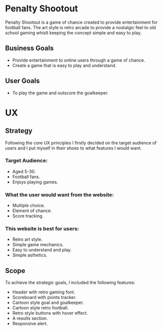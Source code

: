 # Penalty Shootout

Penalty Shootout is a game of chance created to provide entertainment for football fans. The art style is retro arcade to provide a nostalgic feel to old school gaming whislt keeping the concept simple and easy to play. 

## Business Goals
* Provide entertainment to online users through a game of chance.
* Create a game that is easy to play and understand.

## User Goals
* To play the game and outscore the goalkeeper.

# UX
## Strategy 
Following the core UX principles I firstly decided on the target audience of users and I put myself in their shoes to what features I would want.

### Target Audience:
* Aged 5-30.
* Football fans.
* Enjoys playing games. 

### What the user would want from the website:
* Multiple choice.
* Element of chance.
* Score tracking. 

### This website is best for users: 
* Retro art style. 
* Simple game mechanics.
* Easy to understand and play.
* Simple asthetics.

## Scope
To achieve the strategic goals, I included the following features:
* Header with retro gaming font.
* Scoreboard with points tracker.
* Cartoon style goal and goalkeeper.
* Cartoon style retro football.
* Retro style buttons with hover effect.
* A results section.
* Responsive alert.